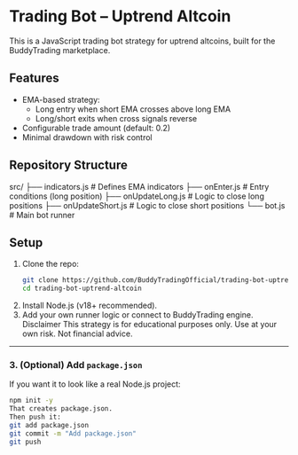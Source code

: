 # Trading Bot – Uptrend Altcoin

This is a JavaScript trading bot strategy for uptrend altcoins, built for the BuddyTrading marketplace.

## Features
- EMA-based strategy:
  - Long entry when short EMA crosses above long EMA
  - Long/short exits when cross signals reverse
- Configurable trade amount (default: 0.2)
- Minimal drawdown with risk control

## Repository Structure
src/
├── indicators.js      # Defines EMA indicators
├── onEnter.js         # Entry conditions (long position)
├── onUpdateLong.js    # Logic to close long positions
├── onUpdateShort.js   # Logic to close short positions
└── bot.js             # Main bot runner
## Setup
1. Clone the repo:
   ```bash
   git clone https://github.com/BuddyTradingOfficial/trading-bot-uptrend-altcoin.git
   cd trading-bot-uptrend-altcoin
2.	Install Node.js (v18+ recommended).
3.	Add your own runner logic or connect to BuddyTrading engine.
Disclaimer
This strategy is for educational purposes only.
Use at your own risk. Not financial advice.
---

### 3. (Optional) Add `package.json`
If you want it to look like a real Node.js project:
```bash
npm init -y
That creates package.json.
Then push it:
git add package.json
git commit -m "Add package.json"
git push

